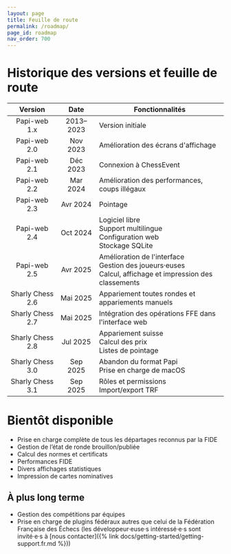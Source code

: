 ```yaml
---
layout: page
title: Feuille de route
permalink: /roadmap/
page_id: roadmap
nav_order: 700
---
```


# Historique des versions et feuille de route

|     Version      |   Date    | Fonctionnalités                                                                                               |
|:----------------:|:---------:|---------------------------------------------------------------------------------------------------------------|
|   Papi-web 1.x   | 2013–2023 | Version initiale                                                                                              |
|   Papi-web 2.0   | Nov 2023  | Amélioration des écrans d'affichage                                                                           |
|   Papi-web 2.1   | Déc 2023  | Connexion à ChessEvent                                                                                        |
|   Papi-web 2.2   | Mar 2024  | Amélioration des performances, coups illégaux                                                                 |
|   Papi-web 2.3   | Avr 2024  | Pointage                                                                                                      |
|   Papi-web 2.4   | Oct 2024  | Logiciel libre<br/>Support multilingue<br/>Configuration web<br/>Stockage SQLite                              |
|   Papi-web 2.5   | Avr 2025  | Amélioration de l'interface<br/>Gestion des joueurs·euses<br/>Calcul, affichage et impression des classements |
| Sharly Chess 2.6 | Mai 2025  | Appariement toutes rondes et appariements manuels                                                             |
| Sharly Chess 2.7 | Mai 2025  | Intégration des opérations FFE dans l'interface web                                                           |
| Sharly Chess 2.8 | Jul 2025  | Appariement suisse<br/>Calcul des prix<br/>Listes de pointage                                                 |
| Sharly Chess 3.0 | Sep 2025  | Abandon du format Papi<br/>Prise en charge de macOS                                                           |
| Sharly Chess 3.1 | Sep 2025  | Rôles et permissions<br/>Import/export TRF                                                                    |

# Bientôt disponible

* Prise en charge complète de tous les départages reconnus par la FIDE
* Gestion de l’état de ronde brouillon/publiée
* Calcul des normes et certificats
* Performances FIDE
* Divers affichages statistiques
* Impression de cartes nominatives

## À plus long terme

* Gestion des compétitions par équipes
* Prise en charge de plugins fédéraux autres que celui de la Fédération Française des Échecs (les développeur·euse·s intéressé·e·s sont invité·e·s à [nous contacter]({% link docs/getting-started/getting-support.fr.md %}))
